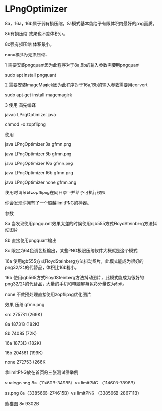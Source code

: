 # LPngOptimizer

8a，16a，16b属于弱有损压缩，8a模式基本能给予有限体积内最好的png画质。

8b有损压缩 效果也不差体积小。

8c强有损压缩 体积最小。

none模式为无损压缩。

1 需要安装pngquant因为此程序对于8a,8b的输入参数需要用pngquant

sudo apt install pngquant

2 需要安装ImageMagick因为此程序对于16a,16b的输入参数需要用convert

sudo apt-get install imagemagick

3 使用 首先编译

javac LPngOptimizer.java

chmod +x zopflipng

使用

java LPngOptimizer 8a gfmn.png

java LPngOptimizer 8b gfmn.png

java LPngOptimizer 16a gfmn.png

java LPngOptimizer 16b gfmn.png

java LPngOptimizer none gfmn.png

使用时请保证zopflipng在同目录下并给予可执行权限

你会发现你拥有了一个超越limitPNG的神器。

参数

8a 当发现使用pngquant效果太差的时候使用rgb555方式FloydSteinberg方法抖动图片

8b 直接使用pngquant输出

8c 限定为64色调色板输出，某些PNG极限压缩软件大概就是这个模式

16a 使用rgb555方式FloydSteinberg方法抖动图片，此模式能成为很好的png32/24的代替品，体积比16b稍小。

16b 使用rgb565方式FloydSteinberg方法抖动图片，此模式能成为很好的png32/24的代替品，大量的手机和电脑屏幕色彩分量仅为6bit。

none 不做预处理直接使用zopflipng优化图片

效果 压缩 gfmn.png

src 275781 (269K)

8a 187313 (182K)

8b 74085 (72K)

16a 187313 (182K)

16b 204561 (199K)

none 272753 (266K)

拿limitPNG放在首页的三张测试图举例

vuelogo.png 8a（11460B-3498B）vs limitPNG （11460B-7898B）

ss.png 8a（338566B-274615B）vs limitPNG （338566B-286711B）

熊猫图 8c 9302B
